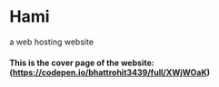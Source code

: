 # Hami
a web hosting website
#### This is the cover page of the website:(https://codepen.io/bhattrohit3439/full/XWjWOaK)
